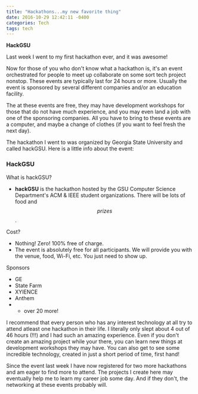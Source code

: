```yaml
---
title: "Hackathons...my new favorite thing"
date: 2016-10-29 12:42:11 -0400
categories: Tech
tags: tech
---
```

 **HackGSU**

Last week I went to my first hackathon ever, and it was awesome!
<!--sep-->

Now for those of you who don't know what a hackathon is, it's an event orchestrated for people to meet up collaborate on some sort tech project nonstop. These events are typically last for 24 hours or more. Usually the event is sponsored by several different companies and/or an education facility.

The at these events are free, they may have development workshops for those that do not have much experience, and you may even land a job with one of the sponsoring companies. All you have to bring to these events are a computer, and maybe a change of clothes (if you want to feel fresh the next day).

The hackathon I went to was organized by Georgia State University and called hackGSU. Here is a little info about the event:

### HackGSU

What is hackGSU?

- __hackGSU__ is the hackathon hosted by the GSU Computer Science Department's ACM & IEEE student organizations. There will be lots of food and $$ prizes $$.

Cost?

- Nothing! Zero! 100% free of charge.
- The event is absolutely free for all participants. We will provide you with the venue, food, Wi-Fi, etc. You just need to show up.

Sponsors

- GE
- State Farm
- XYIENCE
- Anthem
- + over 20 more!

I recommend that every person who has any interest technology at all try to attend atleast one hackathon in their life. I literally only slept about 4 out of 46 hours (!!!) and I had such an amazing experience. Even if you don't create an amazing project while your there, you can learn new things at development workshops they may have. You can also get to see some incredible technology, created in just a short period of time, first hand!

Since the event last week I have now registered for two more hackathons and am eager to find more to attend. The projects I create here may eventually help me to learn my career job some day. And if they don't, the networking at these events probably will.
